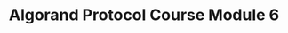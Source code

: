 ---
title: "Algorand Protocol Course Module 6"
description: "This module aims to introduce you to DeFi as a concept and its use case on Algorand. By the end of this content heavy module, you should know what is DeFi, what are the advantages of DeFi over CeFi, the features of Algorand that makes it optimal for DeFi, algorand’s DeFi infrastructure and some examples of DeFi apps on Algorand today"
type: "course"
category: "Algorand Protocol Course,DeFi"
difficulty: "Basic"
summary: "Learn about DeFi and how Algorand is optimised for DeFi applications"
file_path: ""
image: "https://assets-global.website-files.com/5e39e095596498a8b9624af1/5ffca6e3e0d8ad9231cc2af6_Portfolio-course---final.png"
link: "https://drive.google.com/file/d/1ISDGTuOx08oDLwWpylp7zH1y15BIcAVQ/view?usp=sharing"
status: "open"
---